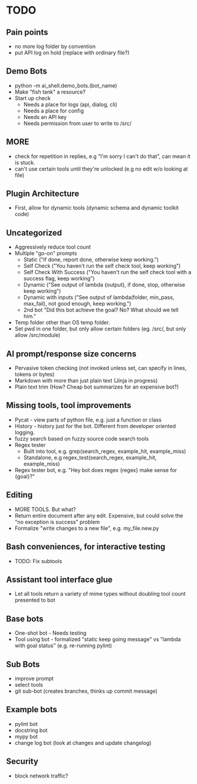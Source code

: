 # TODO

## Pain points
- no more log folder by convention
- put API log on hold (replace with ordinary file?)

## Demo Bots

- python -m ai_shell.demo_bots.(bot_name)
- Make "fish tank" a resource?
- Start up check
  - Needs a place for logs (api, dialog, cli)
  - Needs a place for config
  - Needs an API key
  - Needs permission from user to write to /src/

## MORE

- check for repetition in replies, e.g "I'm sorry I can't do that", can mean it is stuck.
- can't use certain tools until they're unlocked (e.g no edit w/o looking at file)

## Plugin Architecture
- First, allow for dynamic tools (dynamic schema and dynamic toolkit code)

## Uncategorized

- Aggressively reduce tool count
- Multiple "go-on" prompts
  - Static ("If done, report done, otherwise keep working.")
  - Self Check ("You haven't run the self check tool, keep working")
  - Self Check With Success ("You haven't run the self check tool with a success flag, keep working")
  - Dynamic ("See output of lambda {output}, if done, stop, otherwise keep working")
  - Dynamic with inputs ("See output of lambda(folder, min_pass, max_fail), not good enough, keep working.")
  - 2nd bot "Did this bot achieve the goal? No? What should we tell him."
- Temp folder other than OS temp folder.
- Set pwd in one folder, but only allow certain folders (eg. /src/, but only allow /src/module)

## AI prompt/response size concerns

- Pervasive token checking (not invoked unless set, can specify in lines, tokens or bytes)
- Markdown with more than just plain text (Jinja in progress)
- Plain text trim (How? Cheap bot summarizes for an expensive bot?)

## Missing tools, tool improvements

- Pycat - view parts of python file, e.g. just a function or class
- History - history just for the bot. Different from developer oriented logging.
- fuzzy search based on fuzzy source code search tools
- Regex tester
  - Built into tool, e.g. grep(search_regex, example_hit, example_miss)
  - Standalone, e.g regex_test(search_regex, example_hit, example_miss)
- Regex tester bot, e.g. "Hey bot does regex {regex} make sense for {goal}?"

## Editing

- MORE TOOLS. But what?
- Return entire document after any edit. Expensive, but could solve the "no exception is success" problem
- Formalize "write changes to a new file", e.g. my_file.new.py

## Bash conveniences, for interactive testing

- TODO: Fix subtools

## Assistant tool interface glue

- Let all tools return a variety of mime types without doubling tool count presented to bot

## Base bots

- One-shot bot - Needs testing
- Tool using bot - formalized "static keep going message" vs "lambda with goal status" (e.g. re-running pylint)

## Sub Bots

- improve prompt
- select tools
- git sub-bot (creates branches, thinks up commit message)

## Example bots

- pylint bot
- docstring bot
- mypy bot
- change log bot (look at changes and update changelog)

## Security

- block network traffic?
